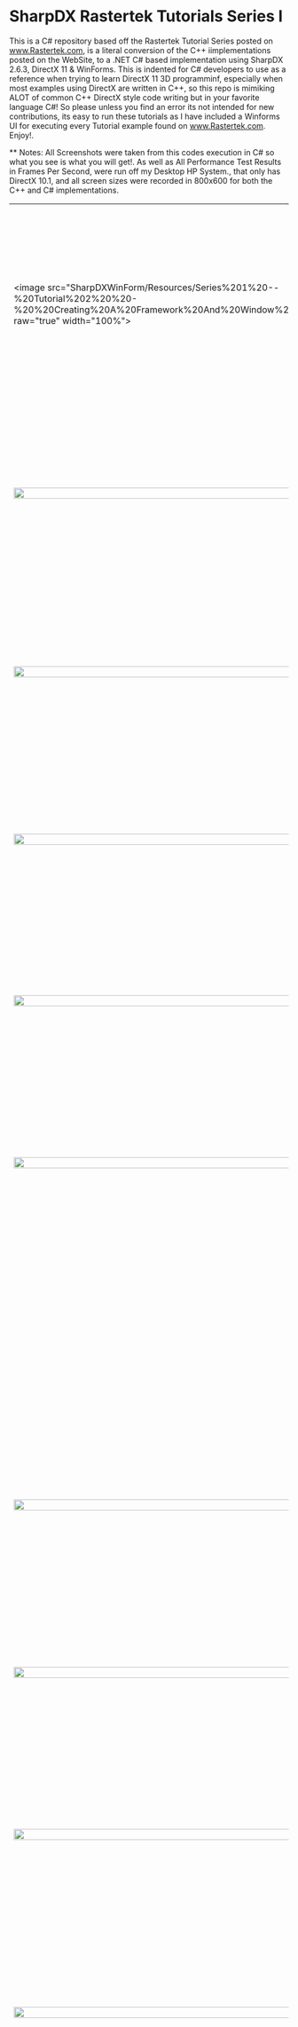 # SharpDX Rastertek Tutorials Series I
This is a C# repository based off the Rastertek Tutorial Series posted on www.Rastertek.com, is a literal conversion of the C++ iimplementations posted on the WebSite, to a .NET C# based implementation using SharpDX 2.6.3, DirectX 11 &amp; WinForms. 
This is indented for C# developers to use as a reference when trying to learn DirectX 11 3D programminf, especially when most examples using DirectX are written in C++, so this repo is mimiking ALOT of common C++ DirectX style code writing but in your favorite language C#! So please unless you find an error its not intended for new contributions, its easy to run these tutorials as I have included a Winforms UI for executing every Tutorial example found on www.Rastertek.com. Enjoy!.


** Notes:  All Screenshots were taken from this codes execution in C# so what you see is what you will get!. As well as All Performance Test Results in Frames Per Second, were run off my Desktop HP System., that only has DirectX 10.1, and all screen sizes were recorded in 800x600 for both the C++ and C# implementations.

<table><tr><td width="40%">


<image src="SharpDXWinForm/Resources/Series%201%20--%20Tutorial%202%20%20-%20%20Creating%20A%20Framework%20And%20Window%20Sm.png?raw="true" width="100%"></td><td valign="top"><h4>
Tutorial 2: Creating a Framework and Window
</h4><i>
-   278 lines   - (C++: 0 FPS C#: 0 FPS)
</i><br /><p>
This Tutorial just displays a blank Black screen for only 1 second, since its only a borderless Windows Form.
</p></td></tr>


<tr><td width="40%">
<image src="SharpDXWinForm/Resources/Series%201%20--%20Tutorial%203%20%20-%20%20Initializing%20DirectX%2011%20Sm.png?raw="true" width="100%"></td><td valign="top"><h4>
Tutorial 3: Initializing DirectX 11.
</h4><i>
-   563 lines   - (C++: 2255 FPS C#: 2290 FPS)
</i><br /><p>
This Tutorial just displays a blank Gray screen using a Windows Form utilizing DirectX 11 in SharpDX.
</p></td></tr>


<tr><td width="40%">
<image src="SharpDXWinForm/Resources/Series%201%20--%20Tutorial%204%20%20-%20%20Buffers%2C%20Shaders%2C%20And%20HLSL%20Sm.png?raw="true" width="100%"></td><td valign="top"><h4>
Tutorial 4: Buffers, Shaders, and HLSL
</h4><i>
-   997 lines   - (C++: 1482 FPS C#: 1488 FPS)
</i><br /><p>
This Tutorial loads a green trangle using Vertex Buffers Shaders nad HLSL in SharpDX.
</p></td></tr>


<tr><td width="40%">
<image src="SharpDXWinForm/Resources/Series%201%20--%20Tutorial%205%20%20-%20%20Texturing%20Sm.png?raw="true" width="100%"></td><td valign="top"><h4>
Tutorial 5: Texturing
</h4><i>
-  1081 lines   - (C++: 1436 FPS C#: 1457 FPS)
</i><br /><p>
This tutorial loads a triangle and applied a Texture on top of it using SharpDX.
</p></td></tr>

<tr><td width="40%">
<image src="SharpDXWinForm/Resources/Series%201%20--%20Tutorial%206%20%20-%20%20Diffuse%20Lighting%20Sm.png?raw="true" width="100%"></td><td valign="top"><h4>
Tutorial 6: Diffuse Lighting
</h4><i>
-  1203 lines   - (C++: 1445 FPS C#: 1493 FPS)
</i><br /><p>
This Tutorial loads a rotating purple trangle that diffuses lighting as it rotates using SharpDX.
</p></td></tr>


<tr><td width="40%">
<image src="SharpDXWinForm/Resources/Series%201%20--%20Tutorial%207%20%20-%20%203D%20Mode%20lRendering%20Sm.png?raw="true" width="100%"></td><td valign="top"><h4>
Tutorial 7: 3D Model Rendering
</h4><i>
-  1241 lines   - (C++: 1386 FPS C#: 1400 FPS)
</i><br /><p>
This Tutorial renders a cube and rotates it on the screen using SharpDX.
</p></td></tr>


<tr><td width="40%">
</td><td valign="top"><h4>
Tutorial 8: Loading Maya 2011 Models
</h4><p>
This Tutorial Loads a Windows Form that allows you to Open an .Obj file nad it saves it out as a .txt file formatted for 3D model importing in SharpDX.
</p></td></tr>


<tr><td width="40%">
<image src="SharpDXWinForm/Resources/Series%201%20--%20Tutorial%209%20%20-%20%20Ambient%20Lighting%20Sm.png?raw="true" width="100%"></td><td valign="top"><h4>
Tutorial 9: Ambient Lighting
</h4><i>
-  1248 lines   - (C++: 1387 FPS C#: 1400 FPS)
</i><br /><p>
This Tutorial renders a cube and rotates it on the screen with ambiant lighting using SharpDX.
</p></td></tr>


<tr><td width="40%">
<image src="SharpDXWinForm/Resources/Series%201%20--%20Tutorial%2010%20-%20Specular%20Lighting%20Sm.png?raw="true" width="100%"></td><td valign="top"><h4>
Tutorial 10: Specular Lighting
</h4><i>
  1281 lines   - (C++: 1380 FPS C#: 1394 FPS)
</i><br /><p>
This Tutorial renders a cube and rotates it on the screen with specular lighting using SharpDX.
</p></td></tr>


<tr><td width="40%">
<image src="SharpDXWinForm/Resources/Series%201%20--%20Tutorial%2011%20-%202D%20Rendering%20Sm.png?raw="true" width="100%"></td><td valign="top"><h4>
Tutorial 11: 2D Rendering
</h4><i>
-  1208 lines   - (C++: 1375 FPS C#: 1395 FPS)
</i><br /><p>
This Tutorial renders simple 2D Texture on the screen using SharpDX.
</p></td></tr>


<tr><td width="40%">
<image src="SharpDXWinForm/Resources/Series%201%20--%20Tutorial%2012%20-%20Font%20Engine%20Sm.png?raw="true" width="100%"></td><td valign="top"><h4>
Tutorial 12: Font Engine
</h4><i>
-  1523 lines   - (C++: 1480 FPS C#: 1488 FPS)
</i><br /><p>
This Tutorial renders a Font object that really is an amage placed on a square vector facing the screen to display as Text using SharpDX.
</p></td></tr>


<tr><td width="40%">
<image src="SharpDXWinForm/Resources/Series%201%20--%20Tutorial%2013%20-%20Direct%20Input%20Sm.png?raw="true" width="100%"></td><td valign="top"><h4>
Tutorial 13: Direct Input
</h4><i>
-  1763 lines   - (C++: 1443 FPS C#: 1492 FPS)
</i><br /><p>
This Tutorial shows you how to utilize DirectInput, now depricated, however examples use it, so this is what we are implementing here accepting input from both the keyboard and the mouse using SharpDX. This functionality allows us to use the Arrow Keys and A for UP and Z for down & PagUp for Looking up nad PagDown for looking down, and we use this in most of the Tutorials to follow.
</p></td></tr>


<tr><td width="40%">
<image src="SharpDXWinForm/Resources/Series%201%20--%20Tutorial%2014%20-%20Direct%20Sound%20Sm.png?raw="true" width="100%"></td><td valign="top"><h4>
Tutorial 14: Direct Sound
</h4><i>
-  1111 lines   - (C++: 2267 FPS C#: 2288 FPS)
</i><br /><p>
This Tutorial shows you how to utilize DirectSound, also now depricated, however examples use it, so this is what we are implementing here playing a WAVE file using SharpDX.
</p></td></tr>


<tr><td width="40%">
<image src="SharpDXWinForm/Resources/Series%201%20--%20Tutorial%2015%20-%20FPS%20CPU%20Usage%20And%20Timers%20Sm.png?raw="true" width="100%"></td><td valign="top"><h4>
Tutorial 15: FPS, CPU Usage, and Timers
</h4><i>
-  1875 lines   - (C++: 1466 FPS C#: 1466 FPS)
</i><br /><p>
This Tutorial implementation uses the FPS Counter that is present for displaying the Frames Per Second on screen in the Rastertek tutorials, as well as the CPU Usage and the timer class using SharpDX.
</p></td></tr>


<tr><td width="40%">
<image src="SharpDXWinForm/Resources/Series%201%20--%20Tutorial%2016%20-%20Frustum%20Culling%20Sm.png?raw="true" width="100%"></td><td valign="top"><h4>
Tutorial 16: Frustum Culling
</h4><i>
-  2608 lines   - (C++: 340 FPS  C#: 343 FPS)  -  Render Count 21
</i><br /><p>
This Tutorial shows how you can keep track of the number of 3D object within your current cameras' view using SharpDX. The above FPS statisics was rendered with 21 objects showing on screen.
</p></td></tr>


<tr><td width="40%">
<image src="SharpDXWinForm/Resources/Series%201%20--%20Tutorial%2017%20-%20MultiTexturing%20And%20TextureArrays%20Sm.png?raw="true" width="100%"></td><td valign="top"><h4>
Tutorial 17: Multitexturing and Texture Arrays 
</h4><i>
-  1409 lines   - (C++: 975 FPS  C#: 962 FPS)
</i><br /><p>
This Tutorial shows how to layer multiple textures on top of each other on a 3D Object using SharpDX.
</p></td></tr>


<tr><td width="40%">
<image src="SharpDXWinForm/Resources/Series%201%20--%20Tutorial%2018%20-%20Light%20Maps%20Sm.png?raw="true" width="100%"></td><td valign="top"><h4>
Tutorial 18: Light Maps
</h4><i>
-  1357 lines - (C++: 953 FPS C#: 960 FPS)
</i><br /><p>
This Tutorial uses a Blended Image that looks like a circle with light blending towards the center or the circel, and with that texture, applies the lighting effect through HLSL against a flat square giving the effect of a Sphere using SharpDX.
</p></td></tr>


<tr><td width="40%">
<image src="SharpDXWinForm/Resources/Series%201%20--%20Tutorial%2019%20-%20Alpha%20Mapping%20Sm.png?raw="true" width="100%"></td><td valign="top"><h4>
Tutorial 19: Alpha Mapping
</h4><i>
-  1444 lines   - (C++: 828 FPS  C#: 838 FPS)
</i><br /><p>
This Tutorial uses Alpha blending meaning that two Textures are blended together along a 3D objects verticies using SharpDX.
</p></td></tr>


<tr><td width="40%">
<image src="SharpDXWinForm/Resources/Series%201%20--%20Tutorial%2020%20-%20Bump%20Mapping%20Sm.png?raw="true" width="100%"></td><td valign="top"><h4>
Tutorial 20: Bump Mapping
</h4><i>
-  1691 lines   - (C++: 962 FPS  C#: 975 FPS)
</i><br /><p>
This Tutorial uses a Texture for placing an edge effect and how lighting reflects against those edges on a 3D rotating cube using SharpDX.
</p></td></tr>


<tr><td width="40%">
<image src="SharpDXWinForm/Resources/Series%201%20--%20Tutorial%2021%20-%20Specular%20Mapping%20Sm.png?raw="true" width="100%"></td><td valign="top"><h4>
Tutorial 21: Specular Mapping
</h4><i>
-  1785 lines   - (C++: 840 FPS  C#: 852 FPS)
</i><br /><p>
This Tutorial uses a Texture map that following the edges of the cubes smaller squares and the bulging for each small square on a rotating 3D Cube using SharpDX.
</p></td></tr>


<tr><td width="40%">
<image src="SharpDXWinForm/Resources/Series%201%20--%20Tutorial%2022%20-%20Render%20To%20Texture%20Sm.png?raw="true" width="100%"></td><td valign="top"><h4>
Tutorial 22: Render to Texture
</h4><i>
-  2391 lines   - (C++: 480 FPS  C#: 485 FPS)
</i><br /><p>
This Tutorial introduces an important but expensive concept of drawing a rendered 3D object in a small window on the scree using SharpDX.
</p></td></tr>


<tr><td width="40%">
<image src="SharpDXWinForm/Resources/Series%201%20--%20Tutorial%2023%20-%20Fog%20Sm.png?raw="true" width="100%"></td><td valign="top"><h4>
Tutorial 23: Fog
</h4><i>
-  2391 lines   - (C++: 480 FPS  C#: 485 FPS)
</i><br /><p>
This Tutorial uses an old technique that used to be used to make distant objects dissapear, in this case we have a rotating cube amist a fog cloud and disappearing in the back sides using SharpDX.
</p></td></tr>


<tr><td width="40%">
<image src="SharpDXWinForm/Resources/Series%201%20--%20Tutorial%2024%20-%20Clipping%20Planes%20Sm.png?raw="true" width="100%"></td><td valign="top"><h4>
Tutorial 24: Clipping Planes
</h4><i>
-  1450 lines   - (C++: 1424 FPS C#: 1440 FPS)
</i><br /><p>
This Tutorial demonstrates how you omit a certain section of a 3D object from within the cameras view using SharpDX.
</p></td></tr>


<tr><td width="40%">
<image src="SharpDXWinForm/Resources/Series%201%20--%20Tutorial%2025%20-%20Texture%20Translation%20Sm.png?raw="true" width="100%"></td><td valign="top"><h4>
Tutorial 25: Texture Translation
</h4><i>
-  1488 lines   - (C++: 1448 FPS C#: 1455 FPS)
</i><br /><p>
This Tutorial shows how a texture can me moved or translated across an existing 3D object's surface using SharpDX.
</p></td></tr>


<tr><td width="40%">
<image src="SharpDXWinForm/Resources/Series%201%20--%20Tutorial%2026%20-%20Transparency%20Sm.png?raw="true" width="100%"></td><td valign="top"><h4>
Tutorial 26: Transparency
</h4><i>
-  1804 lines   - (C++: 878 FPS  C#: 888 FPS)
</i><br /><p>
This Tutorial shows how a texture can me set to a level of transparency using SharpDX.
</p></td></tr>


<tr><td width="40%">
<image src="SharpDXWinForm/Resources/Series%201%20--%20Tutorial%2027%20-%20Reflection%20Projective%20Texturing%20Sm.png?raw="true" width="100%"></td><td valign="top"><h4>
Tutorial 27: Reflection (Projective Texturing)
</h4><i>
-  1933 lines   - (C++: 514 FPS  C#: 520 FPS)
</i><br /><p>
This Tutorial shows a 3D Cube is projected and rendered as a reflection against another 3D Object using SharpDX.
</p></td></tr>


<tr><td width="40%">
<image src="SharpDXWinForm/Resources/Series%201%20--%20Tutorial%2028%20-%20Screen%20Fades%20Sm.png?raw="true" width="100%"></td><td valign="top"><h4>
Tutorial 28: Screen Fades
</h4><i>
-  2219 lines   - (C++: 1410 FPS C#: 1410 FPS)
</i><br /><p>
This Tutorial blends a 3D Cube for 4 seconds until its full intensity on the screen using SharpDX.
</p></td></tr>


<tr><td width="40%">
<image src="SharpDXWinForm/Resources/Series%201%20--%20Tutorial%2029%20-%20Water%20Sm.png?raw="true" width="100%"></td><td valign="top"><h4>
Tutorial 29: Water
</h4><i>
-  2667 lines   - (C++: 277 FPS  C#: 275 FPS)
</i><br /><p>
This Tutorial creates a small ripple effect of water in a concrete bath also displaying the relflections of nearby objects and the refracting of those reflections in the rippling water using SharpDX.
</p></td></tr>


<tr><td width="40%">
<image src="SharpDXWinForm/Resources/Series%201%20--%20Tutorial%2030%20-%20Multiple%20Point%20Lights%20Sm.png?raw="true" width="100%"></td><td valign="top"><h4>
Tutorial 30: Multiple Point Lights
</h4><i>
-  1628 lines   - (C++: 1210 FPS C#: 1220 FPS)
</i><br /><p>
This Tutorial shows how multiple different coloured lights are displayed up against a 3D Floor object using SharpDX.
</p></td></tr>


<tr><td width="40%">
<image src="SharpDXWinForm/Resources/Series%201%20--%20Tutorial%2031%20-%203D%20Sound%20Sm.png?raw="true" width="100%"></td><td valign="top"><h4>
Tutorial 31: 3D Sound
</h4><i>
-  1026 lines   - (C++: 2256 FPS C#: 2290 FPS)
</i><br /><p>
This Tutorial demonstrates a looping WAV file that is rotated around the listener and this works on Surround sound speakers that is connected to your PC as well using SharpDX and DirectSound.
</p></td></tr>


<tr><td width="40%">
<image src="SharpDXWinForm/Resources/Series%201%20--%20Tutorial%2032%20-%20Glass%20And%20Ice%20Sm.png?raw="true" width="100%"></td><td valign="top"><h4>
Tutorial 32: Glass and Ice
</h4><i>
-  1888 lines   - (C++: 381 FPS  C#: 377 FPS)
</i><br /><p>
This Tutorial uses a multitude of techniques to ahcieve this effect where a rotating 3D Cube is placed behind a Green glass pane that perturbs the shape and colour of the Cube with a level of transparency using SharpDX.
</p></td></tr>


<tr><td width="40%">
<image src="SharpDXWinForm/Resources/Series%201%20--%20Tutorial%2033%20-%20Fire%20Sm.png?raw="true" width="100%"></td><td valign="top"><h4>
Tutorial 33: Fire
</h4><i>
-  1511 lines   - (C++: 895 FPS  C#: 892 FPS)
</i><br /><p>
This Tutorial uses multiple Textures that are translated along a flat rectangle with alpha blending which gives us the effect of moving Fire using SharpDX.
</p></td></tr>


<tr><td width="40%">
<image src="SharpDXWinForm/Resources/Series%201%20--%20Tutorial%2034%20-%20Billboarding%20Sm.png?raw="true" width="100%"></td><td valign="top"><h4>
Tutorial 34: Billboarding
</h4><i>
-  1567 lines   - (C++: 1220 FPS C#: 1220 FPS)
</i><br /><p>
This Tutorial uses an old technique of re positioning a flat rectangle to always face the camera as the camera moves or turns using SharpDX.
</p></td></tr>


<tr><td width="40%">
<image src="SharpDXWinForm/Resources/Series%201%20--%20Tutorial%2035%20-%20Depth%20Buffer%20Sm.png?raw="true" width="100%"></td><td valign="top"><h4>
Tutorial 35: Depth Buffers
</h4><i>
-  1213 lines   - (C++: 1350 FPS C#: 1350 FPS)
</i><br /><p>
This Tutorial uses a common technique of slipping up the distance from the camera into sections of depth, of which you can implement different rendering settings for each depth section using SharpDX.
</p></td></tr>


<tr><td width="40%">
<image src="SharpDXWinForm/Resources/Series%201%20--%20Tutorial%2036%20-%20Blur%20Sm.png?raw="true" width="100%"></td><td valign="top"><h4>
Tutorial 36: Blur
</h4><i>
-  2646 lines   - (C++: 126 FPS  C#: 126 FPS)
</i><br /><p>
This Tutorial creates a Blur effect on a rotating 3D Cube. As you can See with the FramesPerSecond reported above, this is an expensive process that downsamples, or depixelates Textures and redraws them to create a Bluring effect using SharpDX.
</p></td></tr>


<tr><td width="40%">
<image src="SharpDXWinForm/Resources/Series%201%20--%20Tutorial%2037%20-%20Instancing%20Sm.png?raw="true" width="100%"></td><td valign="top"><h4>
Tutorial 37: Instancing
</h4><i>
-  1307 lines   - (C++: 1316 FPS C#: 1312 FPS)
</i><br /><p>
This Tutorial creates 4 triangles using only the verticies to create one in the vertex buffers using SharpDX.
</p></td></tr>


<tr><td width="40%">
<image src="SharpDXWinForm/Resources/Series%201%20--%20Tutorial%2038%20-%20Hardware%20Tessellation%20Sm.png?raw="true" width="100%"></td><td valign="top"><h4>
Tutorial 38: Hardware Tessellation
</h4><i>
-  1256 lines   - (C++:  745 FPS C#:  715 FPS)
</i><br /><p>
This Tutorial creates one griant trangle that is further broken down into smaller triangles, creating more surface vectors from the one trangle object using SharpDX. This is the only Tutorial that utilizes Software WARP rendering because the machine I am developeing on only supports DirectX feature level 10.1, and Hardware rendered tesselations are only supported with graphics cards supporting DirectX feature level 11.0 for processing to be done on the GPU instead of the CPU.
</p></td></tr>


<tr><td width="40%">
<image src="SharpDXWinForm/Resources/Series%201%20--%20Tutorial%2039%20-%20Particle%20Systems%20Sm.png?raw="true" width="100%"></td><td valign="top"><h4>
Tutorial 39: Particle Systems
</h4><i>
-  1565 lines   - (C++:  335 FPS C#:  435 FPS)
</i><br /><p>
This Tutorial creates particles using alpha blending, textures and ablended colour on square vector objects that are billboarded, created in a rondom position and drop from the top of the screen to the bottom, and then removed from the vertex buffers when below the screen all using SharpDX.
</p></td></tr>


<tr><td width="40%">
<image src="SharpDXWinForm/Resources/Series%201%20--%20Tutorial%2040%20-%20Shadow%20Mapping%20Sm.png?raw="true" width="100%"></td><td valign="top"><h4>
Tutorial 40: Shadow Mapping
</h4><i>
-  2205 lines  - (C++:  270 FPS C#:  270 FPS)
</i><br /><p>
This Tutorial projects a shodow from a 3D Sphere and a 3D Cube against a square floor object with a directional light setting over the scene like the sun using SharpDX.
</p></td></tr>


<tr><td width="40%">
<image src="SharpDXWinForm/Resources/Series%201%20--%20Tutorial%2041%20-%20Multiple%20Light%20Shadow%20Mapping%20Sm.png?raw="true" width="100%"></td><td valign="top"><h4>
Tutorial 41: Multiple Light Shadow Mapping
</h4><i>
-  2584 lines   - (C++:  124 FPS C#:  124 FPS)
</i><br /><p>
This Tutorial uses multiple directional light sources shining up against a 3D Sphere and 3D Cube using SharpDX.
</p></td></tr>


<tr><td width="40%">
<image src="SharpDXWinForm/Resources/Series%201%20--%20Tutorial%2042%20-%20Soft%20Shadows%20Sm.png?raw="true" width="100%"></td><td valign="top"><h4>
Tutorial 42: Soft Shadows
</h4><i>
-  3994 lines   - (C++:   55 FPS C#:  56 FPS)
</i><br /><p>
This Tutorial issistrates how the shadows being cast against a 3D Floor from the Sphere and Cube are sampled at a high resulotion in order to make the shodow shape appear smooth on the floor using SharpDX.
</p></td></tr>


<tr><td width="40%">
<image src="SharpDXWinForm/Resources/Series%201%20--%20Tutorial%2043%20-%20Projective%20Texturing%20Sm.png?raw="true" width="100%"></td><td valign="top"><h4>
Tutorial 43: Projective Texturing
</h4><i>
-  1467 lines   - (C++: 1045 FPS C#: 1058 FPS)
</i><br /><p>
This Tutorial projects a texture along a 3D Floor and up against a 3D Cube from a given point and the perspective is also translated in this projection  using SharpDX.
</p></td></tr>


<tr><td width="40%">
<image src="SharpDXWinForm/Resources/Series%201%20--%20Tutorial%2044%20-%20Projected%20Light%20Maps%20Sm.png?raw="true" width="100%"></td><td valign="top"><h4>
Tutorial 44: Projected Light Maps
</h4><i>
-  1384 lines    - (C++: 960 FPS C#:  964 FPS)
</i><br /><p>
This Tutorial projects light along a 3D Floor and up against a 3D Cube, using the shape of light being projected defined in a black and white texture using SharpDX.
</p></td></tr>


<tr><td width="40%">
<image src="SharpDXWinForm/Resources/Series%201%20--%20Tutorial%2045%20-%20Managing%20Multiple%20Shaders%20Sm.png?raw="true" width="100%"></td><td valign="top"><h4>
Tutorial 45: Managing Multiple Shaders
</h4><i>
-  2518 lines    - (C++: 1155 FPS C#: 1155 FPS)
</i><br /><p>
This Tutorial shows how you how to use more then one shader during a single execution using SharpDX.
</p></td></tr>


<tr><td width="40%">
<image src="SharpDXWinForm/Resources/Series%201%20--%20Tutorial%2046%20-%20Glow%20Sm.png?raw="true" width="100%"></td><td valign="top"><h4>
Tutorial 46: Glow
</h4><i>
-  3203 lines     - (C++:  104 FPS C#:  105 FPS)
</i><br /><p>
This Tutorial uses a complex set of HLSL Shader operations in order to create the effect of a glowing Border around a string named 'Text' using SharpDX.
</p></td></tr>


<tr><td width="40%">
<image src="SharpDXWinForm/Resources/Series%201%20--%20Tutorial%2047%20-%20Picking%20Sm.png?raw="true" width="100%"></td><td valign="top"><h4>
Tutorial 47: Picking
</h4><i>
-  2883 lines     - (C++: 1290 FPS C#: 1293 FPS)
</i><br /><p>
This Tutorial uses DirectInput for allowing you control of the mouse by moving a small bitmap representing the mouse pointer, and when clicked its tested whether or not the mouse pointer was over a 3D Sphere object or not and reports it on screen using SharpDX.
</p></td></tr>


<tr><td width="40%">
<image src="SharpDXWinForm/Resources/Series%201%20--%20Tutorial%2048%20-%20Directional%20Shadow%20Maps%20Sm.png?raw="true" width="100%"></td><td valign="top"><h4>
Tutorial 48: Directional Shadow Maps
</h4><i>
-  2300 lines     - (C++:  300 FPS C#:  300 FPS)
</i><br /><p>
This Tutorial uses two directional lights against a 3D Cube and Sphere against a 3D Floor and projects the shodows against the repective Cube or sphere beside it as the light sets like the sun using SharpDX.
</p></td></tr>


<tr><td width="40%">
<image src="SharpDXWinForm/Resources/Series%201%20--%20Tutorial%2049%20-%20Shadow%20Mapping%20And%20Transparency%20Sm.png?raw="true" width="100%"></td><td valign="top"><h4>
Tutorial 49: Shadow Mapping and Transparency
</h4><i>
-  2845 lines     - (C++:  110 FPS C#:  130 FPS)
</i><br /><p>
This Tutorial renders a beautiful tree using an array of textures and while the light sets over the tree like the sun, it projects the shodow of the tree against the 3D Fllor that is textured as well, and all leaves are individually projected as part of the trees shadow as well, and very impressive too using SharpDX.
</p></td></tr>


<tr><td width="40%">
<image src="SharpDXWinForm/Resources/Series%201%20--%20Tutorial%2050%20-%20Deferred%20Shading%20Sm.png?raw="true" width="100%"></td><td valign="top"><h4>
Tutorial 50: Deferred Shading
</h4><i>
-  2147 lines     - (C++:  240 FPS C#:  240 FPS)
</i><br /><p>
This Tutorial demonstrated a technique that is used when you want more then 8 light sources rendered on any given scene. Eight lights is a DirectX11 limitation that when using the GPU for shading, only 8 light positions can be processed realtime, so this is rendering the lighting and then as an additional step placing that rendering on a texture and placing that texture on a 3D Cube using SharpDX.
</p></td></tr>


<tr><td width="40%">
<image src="SharpDXWinForm/Resources/Series%201%20--%20Terrain%20Tutorial%201%20%20-%20%20Grid%20and%20Camera%20Movement%20Sm.png?raw="true" width="100%"></td><td valign="top"><h4>
Terrain Tutorial 1: Grid and Camera Movement
</h4><i>
-  2673 lines     - (C++:  687 FPS C#:  692 FPS)
</i><br /><p>
This Tutorial using lines, creates a large flat grid with a camera placed in front of it looking along a perspective view of the flat landscape using SharpDX. This and all following Tutorials all have movement capabilities with arrow keys and az for up/down movement.
</p></td></tr>


<tr><td width="40%">
<image src="SharpDXWinForm/Resources/Series%201%20--%20Terrain%20Tutorial%202%20%20-%20%20Height%20Mapst%20Sm.png?raw="true" width="100%"></td><td valign="top"><h4>
Terrain Tutorial 2: Height Maps
</h4><i>
-  2796 lines   - (C++: 148 FPS  C#: 148 FPS)
</i><br /><p>
This Tutorial uses a grayscale texture with white being represented as the peeks of mountains and black as the ground and it lifts the grid based upon its position in that texture creating a wireframe landscape using SharpDX.
</p></td></tr>


<tr><td width="40%">
<image src="SharpDXWinForm/Resources/Series%201%20--%20Terrain%20Tutorial%203%20%20-%20%20Terrain%20Lightingt%20Sm.png?raw="true" width="100%"></td><td valign="top"><h4>
Terrain Tutorial 3: Terrain Lighting
</h4><i>
-  2907 lines   - (C++:  294 FPS C#:  292 FPS)
</i><br /><p>
This Tutorial uses the previously created height based grid nad uses HLSL Shading to calculate the lighting effect against these rased grid vectors on the landscape creating a grayscale landscape using SharpDX.
</p></td></tr>


<tr><td width="40%">
<image src="SharpDXWinForm/Resources/Series%201%20--%20Terrain%20Tutorial%204%20%20-%20%20Terrain%20Texturing%20Sm.png?raw="true" width="100%"></td><td valign="top"><h4>
Terrain Tutorial 4: Terrain Texturing
</h4><i>
-  2945 lines   - (C++:  293 FPS C#:  291 FPS)
</i><br /><p>
This Tutorial uses a texture for assigned heights like in previous terrain tutorials, and another texture to map up against the raised vectors in the Landscapes grid floor creating a colour landscape using SharpDX.
</p></td></tr>


<tr><td width="40%">
<image src="SharpDXWinForm/Resources/Series%201%20--%20Terrain%20Tutorial%205%20%20-%20%20Quad%20Trees%20Sm.png?raw="true" width="100%"></td><td valign="top"><h4>
Terrain Tutorial 5: Quad Tree
</h4><i>
-  3684 lines   - (C++:  371 FPS C#:  380 FPS)
</i><br /><p>
This Tutorial introduces a conceot of dividing out the entore scene of 3D Objects into subsections in order to do or not do processing on those objects in that quad tree subsection, this subsectioniing is done by spliting the entire landscape into equal smaller parts using SharpDX.
</p></td></tr>


<tr><td width="40%">
<image src="SharpDXWinForm/Resources/Series%201%20--%20Terrain%20Tutorial%206%20%20-%20%20Height%20Based%20Movement%20Sm.png?raw="true" width="100%"></td><td valign="top"><h4>
Terrain Tutorial 6: Height Based Movement
</h4><i>
-  3831 lines   - (C++:  371 FPS C#:  390 FPS)
</i><br /><p>
This Tutorial allows you to freely move around the landscapaae and the height is calculated as you move in order to reposition the camera on that new height in the landscape using SharpDX.
</p></td></tr>


<tr><td width="40%">
<image src="SharpDXWinForm/Resources/Series%201%20--%20Terrain%20Tutorial%207%20%20-%20%20Color%20Mapped%20Terrain%20Sm.png?raw="true" width="100%"></td><td valign="top"><h4>
Terrain Tutorial 7: Color Mapped Terrain
</h4><i>
-  3268 lines   - (C++:  287 FPS C#:  297 FPS)
</i><br /><p>
This Tutorial layers more then one Texture across the 3D Landscape using SharpDX.
</p></td></tr>


<tr><td width="40%">
<image src="SharpDXWinForm/Resources/Series%201%20--%20Terrain%20Tutorial%208%20%20-%20%20Terrain%20Mini-Maps%20Sm.png?raw="true" width="100%"></td><td valign="top"><h4>
Terrain Tutorial 8: Terrain Mini-Maps
</h4><i>
-  3894 lines   - (C++  281 FPS C#:  291 FPS)
</i><br /><p>
This Tutorial keeps track of the number of vectors that the camera sees while moving around the 3D Landscape and trims out any objects that are not in the camera view using SharpDX.
</p></td></tr>


<tr><td width="40%">
<image src="SharpDXWinForm/Resources/Series%201%20--%20Terrain%20Tutorial%209%20%20-%20%20Terrain%20Blending%20Sm.png?raw="true" width="100%"></td><td valign="top"><h4>
Terrain Tutorial 9: Terrain Blending
</h4><i>
-  3380 lines   - (C++:  796 FPS C#:  860 FPS)
</i><br /><p>
This Tutorial spreads multiple textures across the 3D Landscape in a blended means using SharpDX.
</p></td></tr>


<tr><td width="40%">
<image src="SharpDXWinForm/Resources/Series%201%20--%20Terrain%20Tutorial%2010%20-%20Sky%20Domes%20Sm.png?raw="true" width="100%"></td><td valign="top"><h4>
Terrain Tutorial 10: Sky Domes
</h4><i>
-  3888 lines   - (C++:  270 FPS C#:  280 FPS)
</i><br /><p>
This Tutorial creates an umbrella like dome that hovers in the sky and follows the camera as you move along the 3D landscape, also the background is statically blended from blue on the top to pink at the landscapes level in the horizon using SharpDX.
</p></td></tr>


<tr><td width="40%">
<image src="SharpDXWinForm/Resources/Series%201%20--%20Terrain%20Tutorial%2011%20-%20Bitmap%20Clouds%20Sm.png?raw="true" width="100%"></td><td valign="top"><h4>
Terrain Tutorial 11: Bitmap Clouds
</h4><i>
-  4400 lines   - (C++: 250 FPS  C#: 259 FPS)
</i><br /><p>
This Tutorial uses the previous layout and skkydomw and background blending as well as placing and translating bitmap clouds and blending them up against the background using SharpDX.
</p></td></tr>


<tr><td width="40%">
<image src="SharpDXWinForm/Resources/Series%201%20--%20Terrain%20Tutorial%2012%20-%20Perturbed%20Clouds%20Sm.png?raw="true" width="100%"></td><td valign="top"><h4>
Terrain Tutorial 12: Perturbed Clouds
</h4><i>
-  4373 lines   - (C++:  246 FPS C#:  255 FPS)
</i><br /><p>
This Tutorial adds the effect of the bitmap clouds being translated across the sky in a three dimeniosnal manner also makes those coulds "look" three dimentional using SharpDX.
</p></td></tr>


<tr><td width="40%">
<image src="SharpDXWinForm/Resources/Series%201%20--%20Terrain%20Tutorial%2013%20-%20Terrain%20Detail%20Mapping%20Sm.png?raw="true" width="100%"></td><td valign="top"><h4>
Terrain Tutorial 13: Terrain Detail Mapping
</h4><i>
-  4141 lines   - (C++:  115 FPS C#:  115 FPS)
</i><br /><p>
This Tutorial creates a small window in the upper left corner of the screen and from calculating differences in distances that you are currently viewing, seperates sections based on that distance for you to render each section differently using SharpDX.
</p></td></tr>


<tr><td width="40%">
<image src="SharpDXWinForm/Resources/Series%201%20--%20Terrain%20Tutorial%2014%20-%20Slope%20Based%20Texturing%20Sm.png?raw="true" width="100%"></td><td valign="top"><h4>
Terrain Tutorial 14: Slope Based Texturing
</h4><i>
-  3257 lines   - (C++:  267 FPS C#:  270 FPS)
</i><br /><p>
This Tutorial caluclates the slope angle of each vector in the 3D landscape, and based on the angle of that slope, places a certain texture over those verticies that pertain to that particular slope using SharpDX.
</p></td></tr>


<tr><td width="40%">
<image src="SharpDXWinForm/Resources/Series%201%20--%20Terrain%20Tutorial%2015%20-%20Terrain%20Bump%20Mapping%20Sm.png?raw="true" width="100%"></td><td valign="top"><h4>
Terrain Tutorial 15: Terrain Bump Mapping
</h4><i>
-  3367 lines   - (C++:  265 FPS C#:  269 FPS)
</i><br /><p>
This Tutorial uses bumpmapping with SharpDX.
</p></td></tr>


</table>

